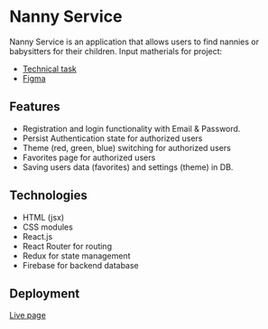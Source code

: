# Nanny Service

Nanny Service is an application that allows users to find nannies or babysitters
for their children. Input matherials for project:

- [Technical task](https://docs.google.com/document/d/19ugM1gvOw81nCyALr4EZs3dmv6OfJm94VjupcytbnJY/)
- [Figma ](https://www.figma.com/design/u36ajEOsnwio2GDGiabVPD/Nanny-Sevices?node-id=0-1&t=cBZfilyFpKugRrCo-0)

## Features

- Registration and login functionality with Email & Password.
- Persist Authentication state for authorized users
- Theme (red, green, blue) switching for authorized users
- Favorites page for authorized users
- Saving users data (favorites) and settings (theme) in DB.

## Technologies

- HTML (jsx)
- CSS modules
- React.js
- React Router for routing
- Redux for state management
- Firebase for backend database

## Deployment

[Live page](https://nanny-services-beta.vercel.app/)
